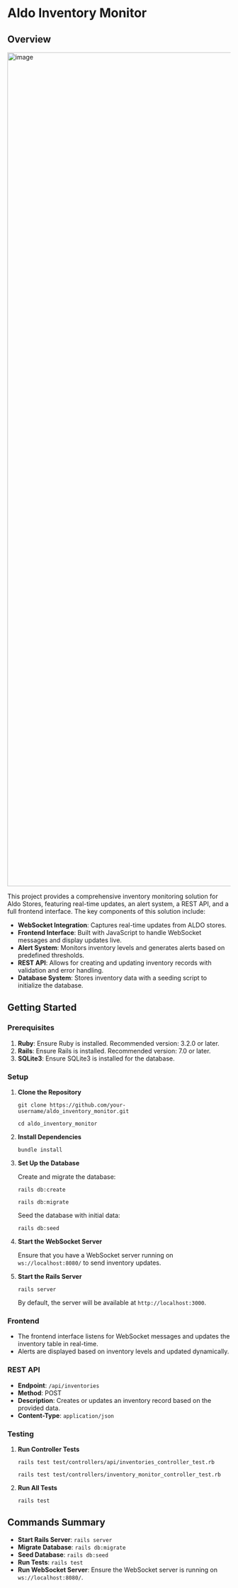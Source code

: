 Aldo Inventory Monitor
======================

Overview
--------

<img width="1882" alt="image" src="https://github.com/user-attachments/assets/85e2dacd-0ec1-49c9-b113-1c6ad26346d9">


This project provides a comprehensive inventory monitoring solution for Aldo Stores, featuring real-time updates, an alert system, a REST API, and a full frontend interface. The key components of this solution include:

-   **WebSocket Integration**: Captures real-time updates from ALDO stores.
-   **Frontend Interface**: Built with JavaScript to handle WebSocket messages and display updates live.
-   **Alert System**: Monitors inventory levels and generates alerts based on predefined thresholds.
-   **REST API**: Allows for creating and updating inventory records with validation and error handling.
-   **Database System**: Stores inventory data with a seeding script to initialize the database.

Getting Started
---------------

### Prerequisites

1.  **Ruby**: Ensure Ruby is installed. Recommended version: 3.2.0 or later.
2.  **Rails**: Ensure Rails is installed. Recommended version: 7.0 or later.
3.  **SQLite3**: Ensure SQLite3 is installed for the database.

### Setup

1.  **Clone the Repository**

    `git clone https://github.com/your-username/aldo_inventory_monitor.git`

    `cd aldo_inventory_monitor`

2.  **Install Dependencies**

    `bundle install`

3.  **Set Up the Database**

    Create and migrate the database:

    `rails db:create`

    `rails db:migrate`

    Seed the database with initial data:

    `rails db:seed`

4.  **Start the WebSocket Server**

    Ensure that you have a WebSocket server running on `ws://localhost:8080/` to send inventory updates.

5.  **Start the Rails Server**

    `rails server`

    By default, the server will be available at `http://localhost:3000`.

### Frontend

-   The frontend interface listens for WebSocket messages and updates the inventory table in real-time.
-   Alerts are displayed based on inventory levels and updated dynamically.

### REST API

-   **Endpoint**: `/api/inventories`
-   **Method**: POST
-   **Description**: Creates or updates an inventory record based on the provided data.
-   **Content-Type**: `application/json`

### Testing

1.  **Run Controller Tests**

    `rails test test/controllers/api/inventories_controller_test.rb`

    `rails test test/controllers/inventory_monitor_controller_test.rb`

2.  **Run All Tests**

    `rails test`

Commands Summary
----------------

-   **Start Rails Server**: `rails server`
-   **Migrate Database**: `rails db:migrate`
-   **Seed Database**: `rails db:seed`
-   **Run Tests**: `rails test`
-   **Run WebSocket Server**: Ensure the WebSocket server is running on `ws://localhost:8080/`.
